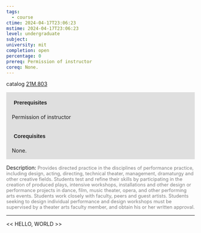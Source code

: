 ```yaml
---
tags:
  - course
ctime: 2024-04-17T23:06:23
mstime: 2024-04-17T23:06:23
level: undergraduate
subject: 
university: mit
completion: open
percentage: 0
prereq: Permission of instructor
coreq: None.
---
```


catalog [21M.803](http://student.mit.edu/catalog/m21Mb.html#21M.803)

<span style="display: block; padding: 15px; background-color: rgb(100, 100, 100, 0.2);"><font id="m_prereq2620_0" style="display: block; font-family: Arial, sans-serif; font-weight: bold; padding: 5px">Prerequisites</font><br><span id="prereq2620_0">Permission of instructor</span></span>
<span style="display: block; padding: 15px; background-color: rgb(100, 100, 100, 0.2);"><font id="m_coreq2620_0" style="display: block; font-family: Arial, sans-serif; font-weight: bold; padding: 5px">Corequisites</font><br><span id="coreq2620_0">None.</span></span>

<font style="">Description:</font>
<font style="color: grey; font-size: 0.8rem;">Provides directed practice in the disciplines of performance practice, including design, acting, directing, technical theater, management, dramaturgy and other creative fields. Students test and refine their skills by participating in the creation of produced plays, intensive workshops, installations and other design or performance projects in dance, film, music theater, opera, and other performing arts events. Students work closely with faculty, peers and guest artists. Students seeking to design individual performance and design workshops must be supervised by a theater arts faculty member, and obtain his or her written approval.</font>



---

<< HELLO, WORLD >>
